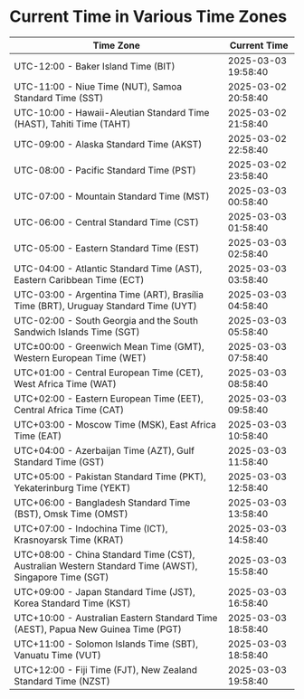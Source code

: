 # Current Time in Various Time Zones

| Time Zone | Current Time |
|-----------|--------------|
| UTC-12:00 - Baker Island Time (BIT) | 2025-03-03 19:58:40 |
| UTC-11:00 - Niue Time (NUT), Samoa Standard Time (SST) | 2025-03-02 20:58:40 |
| UTC-10:00 - Hawaii-Aleutian Standard Time (HAST), Tahiti Time (TAHT) | 2025-03-02 21:58:40 |
| UTC-09:00 - Alaska Standard Time (AKST) | 2025-03-02 22:58:40 |
| UTC-08:00 - Pacific Standard Time (PST) | 2025-03-02 23:58:40 |
| UTC-07:00 - Mountain Standard Time (MST) | 2025-03-03 00:58:40 |
| UTC-06:00 - Central Standard Time (CST) | 2025-03-03 01:58:40 |
| UTC-05:00 - Eastern Standard Time (EST) | 2025-03-03 02:58:40 |
| UTC-04:00 - Atlantic Standard Time (AST), Eastern Caribbean Time (ECT) | 2025-03-03 03:58:40 |
| UTC-03:00 - Argentina Time (ART), Brasília Time (BRT), Uruguay Standard Time (UYT) | 2025-03-03 04:58:40 |
| UTC-02:00 - South Georgia and the South Sandwich Islands Time (SGT) | 2025-03-03 05:58:40 |
| UTC±00:00 - Greenwich Mean Time (GMT), Western European Time (WET) | 2025-03-03 07:58:40 |
| UTC+01:00 - Central European Time (CET), West Africa Time (WAT) | 2025-03-03 08:58:40 |
| UTC+02:00 - Eastern European Time (EET), Central Africa Time (CAT) | 2025-03-03 09:58:40 |
| UTC+03:00 - Moscow Time (MSK), East Africa Time (EAT) | 2025-03-03 10:58:40 |
| UTC+04:00 - Azerbaijan Time (AZT), Gulf Standard Time (GST) | 2025-03-03 11:58:40 |
| UTC+05:00 - Pakistan Standard Time (PKT), Yekaterinburg Time (YEKT) | 2025-03-03 12:58:40 |
| UTC+06:00 - Bangladesh Standard Time (BST), Omsk Time (OMST) | 2025-03-03 13:58:40 |
| UTC+07:00 - Indochina Time (ICT), Krasnoyarsk Time (KRAT) | 2025-03-03 14:58:40 |
| UTC+08:00 - China Standard Time (CST), Australian Western Standard Time (AWST), Singapore Time (SGT) | 2025-03-03 15:58:40 |
| UTC+09:00 - Japan Standard Time (JST), Korea Standard Time (KST) | 2025-03-03 16:58:40 |
| UTC+10:00 - Australian Eastern Standard Time (AEST), Papua New Guinea Time (PGT) | 2025-03-03 18:58:40 |
| UTC+11:00 - Solomon Islands Time (SBT), Vanuatu Time (VUT) | 2025-03-03 18:58:40 |
| UTC+12:00 - Fiji Time (FJT), New Zealand Standard Time (NZST) | 2025-03-03 19:58:40 |
